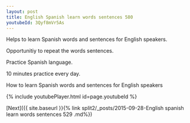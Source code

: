 ```yaml
---
layout: post
title: English Spanish learn words sentences 580 
youtubeId: 3Qyf8mVr5As
---
```

 
 
Helps to learn Spanish words and sentences for English speakers.

Opportunitiy to repeat the words sentences. 

Practice Spanish language. 
 
10 minutes practice every day. 
 
How to learn Spanish words and sentences for English speakers 
 
{% include youtubePlayer.html id=page.youtubeId %}
 
 
[Next]({{ site.baseurl }}{% link  split2/_posts/2015-09-28-English spanish learn words sentences 529 .md%})
 
